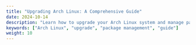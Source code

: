 ```yaml
---
title: "Upgrading Arch Linux: A Comprehensive Guide"
date: 2024-10-14
description: "Learn how to upgrade your Arch Linux system and manage packages effectively."
keywords: ["Arch Linux", "upgrade", "package management", "guide"]
weight: 10
---
```

